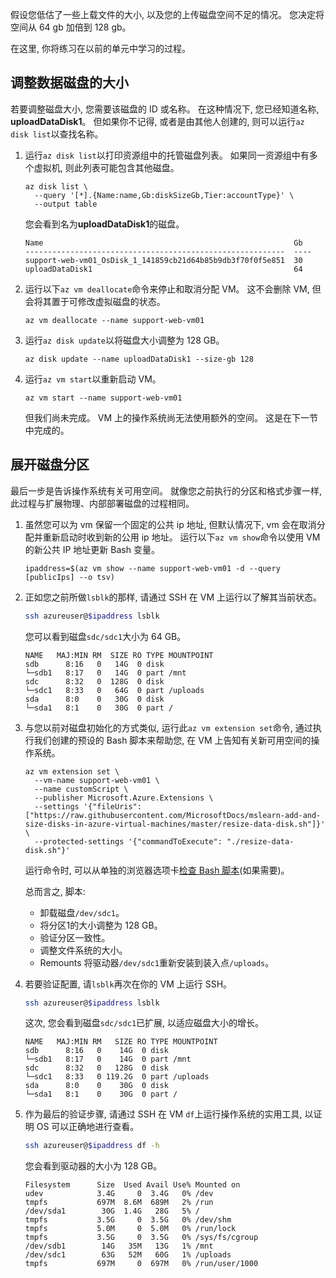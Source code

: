 假设您低估了一些上载文件的大小, 以及您的上传磁盘空间不足的情况。 您决定将空间从 64 gb 加倍到 128 gb。

在这里, 你将练习在以前的单元中学习的过程。

## <a name="resize-the-data-disk"></a>调整数据磁盘的大小

若要调整磁盘大小, 您需要该磁盘的 ID 或名称。 在这种情况下, 您已经知道名称, **uploadDataDisk1**。 但如果你不记得, 或者是由其他人创建的, 则可以运行`az disk list`以查找名称。

1. 运行`az disk list`以打印资源组中的托管磁盘列表。 如果同一资源组中有多个虚拟机, 则此列表可能包含其他磁盘。

    ```azurecli
    az disk list \
      --query '[*].{Name:name,Gb:diskSizeGb,Tier:accountType}' \
      --output table
    ```

    您会看到名为**uploadDataDisk1**的磁盘。

    ```output
    Name                                                        Gb
    ----------------------------------------------------------  ----
    support-web-vm01_OsDisk_1_141859cb21d64b85b9db3f70f0f5e851  30
    uploadDataDisk1                                             64
    ```

1. 运行以下`az vm deallocate`命令来停止和取消分配 VM。 这不会删除 VM, 但会将其置于可修改虚拟磁盘的状态。

    ```azurecli
    az vm deallocate --name support-web-vm01
    ```

1. 运行`az disk update`以将磁盘大小调整为 128 GB。

    ```azurecli
    az disk update --name uploadDataDisk1 --size-gb 128
    ```

1. 运行`az vm start`以重新启动 VM。

    ```azurecli
    az vm start --name support-web-vm01
    ```

    但我们尚未完成。 VM 上的操作系统尚无法使用额外的空间。 这是在下一节中完成的。

## <a name="expand-the-disk-partition"></a>展开磁盘分区

最后一步是告诉操作系统有关可用空间。 就像您之前执行的分区和格式步骤一样, 此过程与扩展物理、内部部署磁盘的过程相同。

1. 虽然您可以为 vm 保留一个固定的公共 ip 地址, 但默认情况下, vm 会在取消分配并重新启动时收到新的公用 ip 地址。 运行以下`az vm show`命令以使用 VM 的新公共 IP 地址更新 Bash 变量。

    ```azurecli
    ipaddress=$(az vm show --name support-web-vm01 -d --query [publicIps] --o tsv)
    ```

1. 正如您之前所做`lsblk`的那样, 请通过 SSH 在 VM 上运行以了解其当前状态。

    ```bash
    ssh azureuser@$ipaddress lsblk
    ```

    您可以看到磁盘`sdc/sdc1`大小为 64 GB。

    ```output
    NAME   MAJ:MIN RM  SIZE RO TYPE MOUNTPOINT
    sdb      8:16   0   14G  0 disk 
    └─sdb1   8:17   0   14G  0 part /mnt
    sdc      8:32   0  128G  0 disk 
    └─sdc1   8:33   0   64G  0 part /uploads
    sda      8:0    0   30G  0 disk 
    └─sda1   8:1    0   30G  0 part /
    ```

1. 与您以前对磁盘初始化的方式类似, 运行此`az vm extension set`命令, 通过执行我们创建的预设的 Bash 脚本来帮助您, 在 VM 上告知有关新可用空间的操作系统。

    ```azurecli
    az vm extension set \
      --vm-name support-web-vm01 \
      --name customScript \
      --publisher Microsoft.Azure.Extensions \
      --settings '{"fileUris":["https://raw.githubusercontent.com/MicrosoftDocs/mslearn-add-and-size-disks-in-azure-virtual-machines/master/resize-data-disk.sh"]}' \
      --protected-settings '{"commandToExecute": "./resize-data-disk.sh"}'
    ```

    运行命令时, 可以从单独的浏览器选项卡[检查 Bash 脚本](https://raw.githubusercontent.com/MicrosoftDocs/mslearn-add-and-size-disks-in-azure-virtual-machines/master/resize-data-disk.sh?azure-portal=true)(如果需要)。

    总而言之, 脚本:

    * 卸载磁盘`/dev/sdc1`。
    * 将分区1的大小调整为 128 GB。
    * 验证分区一致性。
    * 调整文件系统的大小。
    * Remounts 将驱动器`/dev/sdc1`重新安装到装入点`/uploads`。

1. 若要验证配置, 请`lsblk`再次在你的 VM 上运行 SSH。

    ```bash
    ssh azureuser@$ipaddress lsblk
    ```

    这次, 您会看到磁盘`sdc/sdc1`已扩展, 以适应磁盘大小的增长。

    ```output
    NAME   MAJ:MIN RM   SIZE RO TYPE MOUNTPOINT
    sdb      8:16   0    14G  0 disk 
    └─sdb1   8:17   0    14G  0 part /mnt
    sdc      8:32   0   128G  0 disk 
    └─sdc1   8:33   0 119.2G  0 part /uploads
    sda      8:0    0    30G  0 disk 
    └─sda1   8:1    0    30G  0 part /
    ```

1. 作为最后的验证步骤, 请通过 SSH 在 VM `df`上运行操作系统的实用工具, 以证明 OS 可以正确地进行查看。

    ```bash
    ssh azureuser@$ipaddress df -h
    ```

    您会看到驱动器的大小为 128 GB。

    ```output
    Filesystem      Size  Used Avail Use% Mounted on
    udev            3.4G     0  3.4G   0% /dev
    tmpfs           697M  8.6M  689M   2% /run
    /dev/sda1        30G  1.4G   28G   5% /
    tmpfs           3.5G     0  3.5G   0% /dev/shm
    tmpfs           5.0M     0  5.0M   0% /run/lock
    tmpfs           3.5G     0  3.5G   0% /sys/fs/cgroup
    /dev/sdb1        14G   35M   13G   1% /mnt
    /dev/sdc1        63G   52M   60G   1% /uploads
    tmpfs           697M     0  697M   0% /run/user/1000
    ```